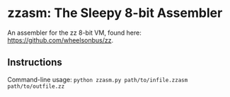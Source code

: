 # zzasm: The Sleepy 8-bit Assembler

An assembler for the zz 8-bit VM, found here: https://github.com/wheelsonbus/zz.

## Instructions

Command-line usage: `python zzasm.py path/to/infile.zzasm path/to/outfile.zz`